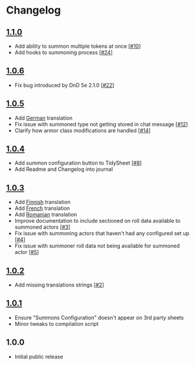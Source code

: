 # Changelog

## [1.1.0]
- Add ability to summon multiple tokens at once [[#10]]
- Add hooks to summoning process [[#24]]

## [1.0.6]
- Fix bug introduced by DnD 5e 2.1.0 [[#22]]

## [1.0.5]
- Add [German] translation
- Fix issue with summoned type not getting stored in chat message [[#12]]
- Clarify how armor class modifications are handled [[#14]]

## [1.0.4]
- Add summon configuration button to TidySheet [[#8]]
- Add Readme and Changelog into journal

## [1.0.3]
- Add [Finnish] translation
- Add [French] translation
- Add [Romanian] translation
- Improve documentation to include sectioned on roll data available to summoned actors [[#3]]
- Fix issue with summoning actors that haven't had any configured set up [[#4]]
- Fix issue with summoner roll data not being available for summoned actor [[#5]]

## [1.0.2]
- Add missing translations strings [[#2]]

## [1.0.1]
- Ensure "Summons Configuration" doesn't appear on 3rd party sheets
- Minor tweaks to compilation script

## 1.0.0
- Initial public release


[1.0.1]: https://github.com/arbron/fvtt-summoner/compare/1.0.0-alpha...1.0.1
[1.0.2]: https://github.com/arbron/fvtt-summoner/compare/1.0.1...1.0.2
[1.0.3]: https://github.com/arbron/fvtt-summoner/compare/1.0.2...1.0.3
[1.0.4]: https://github.com/arbron/fvtt-summoner/compare/1.0.3...1.0.4
[1.0.5]: https://github.com/arbron/fvtt-summoner/compare/1.0.4...1.0.5
[1.0.6]: https://github.com/arbron/fvtt-summoner/compare/1.0.5...1.0.6
[1.1.0]: https://github.com/arbron/fvtt-summoner/compare/1.0.6...1.1.0

[#2]: https://github.com/arbron/fvtt-summoner/issues/2
[#3]: https://github.com/arbron/fvtt-summoner/issues/3
[#4]: https://github.com/arbron/fvtt-summoner/issues/4
[#5]: https://github.com/arbron/fvtt-summoner/issues/5
[#8]: https://github.com/arbron/fvtt-summoner/issues/8
[#10]: https://github.com/arbron/fvtt-summoner/issues/10
[#12]: https://github.com/arbron/fvtt-summoner/issues/12
[#14]: https://github.com/arbron/fvtt-summoner/issues/14
[#22]: https://github.com/arbron/fvtt-summoner/pull/22
[#24]: https://github.com/arbron/fvtt-summoner/issues/24

[Finnish]: https://weblate.foundryvtt-hub.com/projects/arbron-summoner/main/fi/
[French]: https://weblate.foundryvtt-hub.com/projects/arbron-summoner/main/fr/
[German]: https://weblate.foundryvtt-hub.com/projects/arbron-summoner/main/de/
[Romanian]: https://weblate.foundryvtt-hub.com/projects/arbron-summoner/main/ro/
